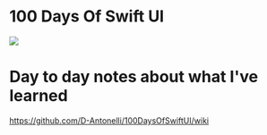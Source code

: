 # 100 Days Of Swift UI 

![](https://geps.dev/progress/62)

# Day to day notes about what I've learned
https://github.com/D-Antonelli/100DaysOfSwiftUI/wiki
